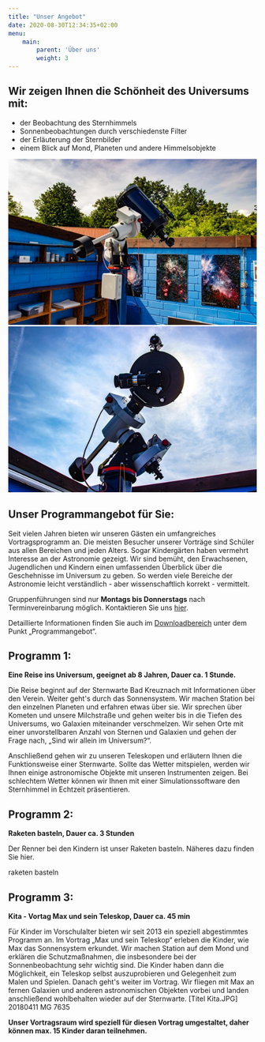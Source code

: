 ```yaml
---
title: "Unser Angebot"
date: 2020-08-30T12:34:35+02:00
menu:
    main: 
        parent: 'Über uns'
        weight: 3
---
```


##  Wir zeigen Ihnen die Schönheit des Universums mit:

- der Beobachtung des Sternhimmels
- Sonnenbeobachtungen durch verschiedenste Filter
- der Erläuterung der Sternbilder
- einem Blick auf Mond, Planeten und andere Himmelsobjekte

![MG 0055](MG_0055.jpg)
![MG 0085](MG_0085.jpg)

## Unser Programmangebot für Sie:

Seit vielen Jahren bieten wir unseren Gästen ein umfangreiches Vortragsprogramm an. Die meisten Besucher unserer Vorträge sind Schüler aus allen Bereichen und jeden Alters. Sogar Kindergärten haben vermehrt Interesse an der Astronomie gezeigt. Wir sind bemüht, den Erwachsenen, Jugendlichen und Kindern einen umfassenden Überblick über die Geschehnisse im Universum zu geben. So werden viele Bereiche der Astronomie leicht verständlich - aber wissenschaftlich korrekt - vermittelt.

Gruppenführungen sind nur **Montags bis Donnerstags** nach Terminvereinbarung möglich. Kontaktieren Sie uns [hier](/infos/kontakt/).

Detaillierte Informationen finden Sie auch im [Downloadbereich](/infos/downloads/) unter dem Punkt „Programmangebot“.

## Programm 1:

**Eine Reise ins Universum, geeignet ab 8 Jahren, Dauer ca. 1 Stunde.**

Die Reise beginnt auf der Sternwarte Bad Kreuznach mit Informationen über den Verein. Weiter geht's durch das Sonnensystem. Wir machen Station bei den einzelnen Planeten und erfahren etwas über sie. Wir sprechen über Kometen und unsere Milchstraße und gehen weiter bis in die Tiefen des Universums, wo Galaxien miteinander verschmelzen. Wir sehen Orte mit einer unvorstellbaren Anzahl von Sternen und Galaxien und gehen der Frage nach, „Sind wir allein im Universum?“.

Anschließend gehen wir zu unseren Teleskopen und erläutern Ihnen die Funktionsweise einer Sternwarte. Sollte das Wetter mitspielen, werden wir Ihnen einige astronomische Objekte mit unseren Instrumenten zeigen. Bei schlechtem Wetter können wir Ihnen mit einer Simulationssoftware den
Sternhimmel in Echtzeit präsentieren.

## Programm 2:

**Raketen basteln, Dauer ca. 3 Stunden**

Der Renner bei den Kindern ist unser Raketen basteln.
Näheres dazu finden Sie hier.

raketen basteln

## Programm 3:

**Kita - Vortag Max und sein Teleskop, Dauer ca. 45 min**

Für Kinder im Vorschulalter bieten wir seit 2013 ein speziell abgestimmtes Programm an. Im Vortrag „Max und sein Teleskop“ erleben die Kinder, wie Max das Sonnensystem erkundet. Wir machen Station auf dem Mond und erklären die Schutzmaßnahmen, die  insbesondere bei der Sonnenbeobachtung sehr wichtig sind. Die Kinder haben dann die Möglichkeit, ein Teleskop selbst auszuprobieren und Gelegenheit zum Malen und Spielen. Danach geht's weiter im Vortrag. Wir fliegen mit Max an fernen Galaxien und anderen astronomischen Objekten vorbei und landen anschließend wohlbehalten wieder auf der Sternwarte.
[Titel Kita.JPG]
20180411 MG 7635

**Unser Vortragsraum wird speziell für diesen Vortrag umgestaltet, daher können max. 15 Kinder daran teilnehmen.**